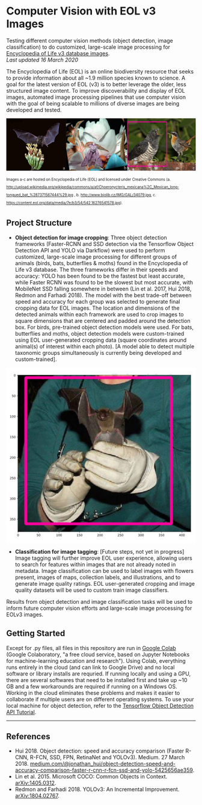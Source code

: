# Computer Vision with EOL v3 Images 
Testing different computer vision methods (object detection, image classification) to do customized, large-scale image processing for [Encyclopedia of Life v3 database images](https://eol.org/pages/2913056/media).   
*Last updated 16 March 2020*

The Encyclopedia of Life (EOL) is an online biodiversity resource that seeks to provide information about all ~1.9 million species known to science. A goal for the latest version of EOL (v3) is to better leverage the older, less structured image content. To improve discoverability and display of EOL images, automated image processing pipelines that use computer vision with the goal of being scalable to millions of diverse images are being developed and tested.   

<p align="center">
<a href="url"><img src="https://github.com/aubricot/computer_vision_with_eol_images/blob/master/object_detection_for_image_cropping/images/banner.jpg" align="middle" width="700" ></a></p>   

<sub><sup>Images a-c are hosted on Encyclopedia of Life (EOL) and licensed under Creative Commons (a. http://upload.wikimedia.org/wikipedia/commons/a/af/Choeronycteris_mexicana%2C_Mexican_long-tongued_bat_%287371567444%29.jpg , b. http://www.biolib.cz/IMG/GAL/34079.jpg, c. https://content.eol.org/data/media/7e/b3/54/542.16276541578.jpg).</sup></sub>

## Project Structure
* **Object detection for image cropping**: Three object detection frameworks (Faster-RCNN and SSD detection via the Tensorflow Object Detection API and YOLO via Darkflow) were used to perform customized, large-scale image processing for different groups of animals (birds, bats, butterflies & moths) found in the Encyclopedia of Life v3 database. The three frameworks differ in their speeds and accuracy: YOLO has been found to be the fastest but least accurate, while Faster RCNN was found to be the slowest but most accurate, with MobileNet SSD falling somewhere in between (Lin et al. 2017, Hui 2018, Redmon and Farhadi 2018). The model with the best trade-off between speed and accuracy for each group was selected to generate final cropping data for EOL images. The location and dimensions of the detected animals within each framework are used to crop images to square dimensions that are centered and padded around the detection box. For birds, pre-trained object detection models were used. For bats, butterflies and moths, object detection models were custom-trained using EOL user-generated cropping data (square coordinates around animal(s) of interest within each photo). [A model able to detect multiple taxonomic groups simultaneously is currently being developed and custom-trained].
<p align="center">
<a href="url"><img src="https://github.com/aubricot/computer_vision_with_eol_images/blob/master/object_detection_for_image_cropping/images/detected_bat.jpg" align="middle" width="700" ></a></p>   

* **Classification for image tagging**: [Future steps, not yet in progress] Image tagging will further improve EOL user experience, allowing users to search for features within images that are not already noted in metadata. Image classification can be used to label images with flowers present, images of maps, collection labels, and illustrations, and to generate image quality ratings. EOL user-generated cropping and image quality datasets will be used to custom train image classifiers. 

Results from object detection and image classification tasks will be used to inform future computer vision efforts and large-scale image processing for EOLv3 images. 

## Getting Started  
Except for .py files, all files in this repository are run in [Google Colab](https://research.google.com/colaboratory/faq.html) (Google Colaboratory, "a free cloud service, based on Jupyter Notebooks for machine-learning education and research"). Using Colab, everything runs entirely in the cloud (and can link to Google Drive) and no local software or library installs are requried. If running locally and using a GPU, there are several softwares that need to be installed first and take up ~10 GB and a few workarounds are required if running on a Windows OS. Working in the cloud eliminates these problems and makes it easier to collaborate if multiple users are on different operating systems. To use your local machine for object detection, refer to the [Tensorflow Object Detection API Tutorial](https://github.com/tensorflow/models/blob/master/research/object_detection/object_detection_tutorial.ipynb).

---   

## References
* Hui 2018. Object detection: speed and accuracy comparison (Faster R-CNN, R-FCN, SSD, 
FPN, RetinaNet and YOLOv3). Medium. 27 March 2018. [medium.com/@jonathan_hui/object-detection-speed-and-accuracy-comparison-faster-r-cnn-r-fcn-ssd-and-yolo-5425656ae359](medium.com/@jonathan_hui/object-detection-speed-and-accuracy-comparison-faster-r-cnn-r-fcn-ssd-and-yolo-5425656ae359).   
* Lin et al. 2015. Microsoft COCO: Common Objects in Context. [arXiv:1405.0312](https://arxiv.org/pdf/1405.0312.pdf).   
* Redmon and Farhadi 2018. YOLOv3: An Incremental Improvement. [arXiv:1804.02767](https://arxiv.org/pdf/1804.02767.pdf).    
